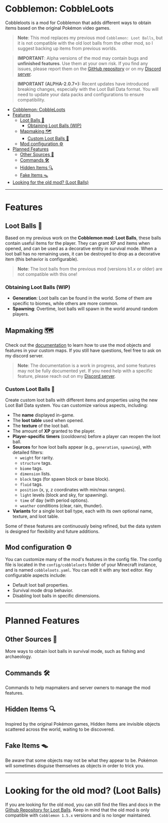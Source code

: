 # Cobblemon: CobbleLoots

Cobbleloots is a mod for Cobblemon that adds different ways to obtain items based on the original Pokémon video games.

> **Note**: This mod replaces my previous mod `Cobblemon: Loot Balls`, but it is not compatible with the old loot balls from the other mod, so I suggest backing up items from previous worlds.

> **IMPORTANT**: Alpha versions of the mod may contain bugs and **unfinished features**. Use them at your own risk. If you find any issues, please report them on the [GitHub repository](https://github.com/ResistorCat/cobbleloots/issues) or on my [Discord server](https://discord.gg/2YGJXxHtBX).

> **IMPORTANT (ALPHA-2.0.7+):** Recent updates have introduced breaking changes, especially with the Loot Ball Data format. You will need to update your data packs and configurations to ensure compatibility.

<!-- TOC -->
* [Cobblemon: CobbleLoots](#cobblemon-cobbleloots)
* [Features](#features)
  * [Loot Balls 💎](#loot-balls-)
    * [Obtaining Loot Balls (WIP)](#obtaining-loot-balls-wip)
  * [Mapmaking 🗺️](#mapmaking-)
    * [Custom Loot Balls 🎁](#custom-loot-balls-)
  * [Mod configuration ⚙️](#mod-configuration-)
* [Planned Features](#planned-features)
  * [Other Sources 🎣](#other-sources-)
  * [Commands 🛠️](#commands-)
  * [Hidden Items 🔍](#hidden-items-)
  * [Fake Items 🪤](#fake-items-)
* [Looking for the old mod? (Loot Balls)](#looking-for-the-old-mod-loot-balls)
<!-- TOC -->

---

# Features

## Loot Balls 💎
Based on my previous work on the **Cobblemon mod: Loot Balls**, these balls contain useful items for the player. They can grant XP and items when opened, and can be used as a decorative entity in survival mode. When a loot ball has no remaining uses, it can be destroyed to drop as a decorative item (this behavior is configurable).

> **Note**: The loot balls from the previous mod (versions b1.x or older) are not compatible with this one!

### Obtaining Loot Balls (WIP)
- **Generation**: Loot balls can be found in the world. Some of them are specific to biomes, while others are more common.
- **Spawning**: Overtime, loot balls will spawn in the world around random players.

## Mapmaking 🗺️
Check out the [documentation](https://resistorcat.github.io/cobbleloots/) to learn how to use the mod objects and features in your custom maps. If you still have questions, feel free to ask on my discord server.

> **Note**: The documentation is a work in progress, and some features may not be fully documented yet. If you need help with a specific feature, please reach out on my [Discord server](https://discord.gg/2YGJXxHtBX).

### Custom Loot Balls 🎁
Create custom loot balls with different items and properties using the new Loot Ball Data system. You can customize various aspects, including:
- The **name** displayed in-game.
- The **loot table** used when opened.
- The **texture** of the loot ball.
- The amount of **XP** granted to the player.
- **Player-specific timers** (cooldowns) before a player can reopen the loot ball.
- **Sources** for how loot balls appear (e.g., `generation`, `spawning`), with detailed filters:
  - `weight` for rarity.
  - `structure` tags.
  - `biome` tags.
  - `dimension` lists.
  - `block` tags (for spawn block or base block).
  - `fluid` tags.
  - `position` (x, y, z coordinates with min/max ranges).
  - `light` levels (block and sky, for spawning).
  - `time` of day (with period options).
  - `weather` conditions (clear, rain, thunder).
- **Variants** for a single loot ball type, each with its own optional name, texture, and loot table.

Some of these features are continuously being refined, but the data system is designed for flexibility and future additions.

## Mod configuration ⚙️
You can customize many of the mod's features in the config file. The config file is located in the `config/cobbleloots` folder of your Minecraft instance, and is named `cobbleloots.yaml`. You can edit it with any text editor.
Key configurable aspects include:
- Default loot ball properties.
- Survival mode drop behavior.
- Disabling loot balls in specific dimensions.

---

# Planned Features

## Other Sources 🎣
More ways to obtain loot balls in survival mode, such as fishing and archaeology.

## Commands 🛠️
Commands to help mapmakers and server owners to manage the mod features.

## Hidden Items 🔍
Inspired by the original Pokémon games, Hidden Items are invisible objects scattered across the world, waiting to be discovered.

## Fake Items 🪤
Be aware that some objects may not be what they appear to be. Pokémon will sometimes disguise themselves as objects in order to trick you.

---

# Looking for the old mod? (Loot Balls)

If you are looking for the old mod, you can still find the files and docs in the [Github Repository for Loot Balls](https://github.com/ResistorCat/cobblemon-loot-balls). Keep in mind that the old mod is only compatible with `Cobblemon 1.5.x` versions and is no longer maintained.